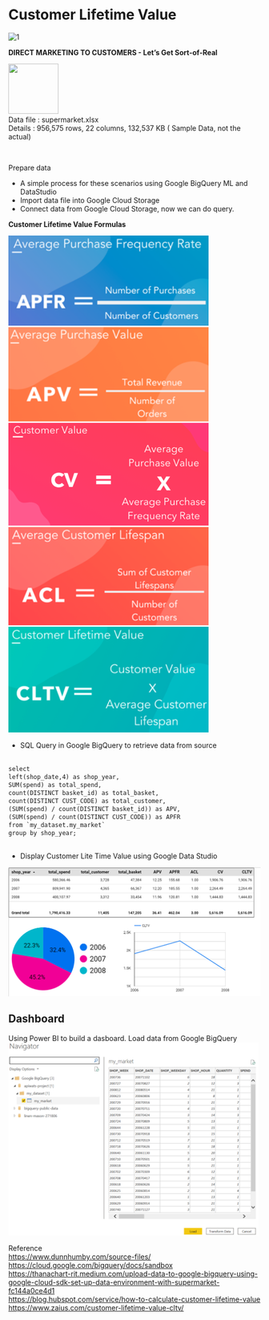 <h1>Customer Lifetime Value</h1>

<p align="left">
<img width="367" alt="1" src="https://user-images.githubusercontent.com/5312356/120929641-fb56ae00-c713-11eb-9d10-a13e69f00b15.PNG">

<b>DIRECT MARKETING TO CUSTOMERS - Let’s Get Sort-of-Real</b>

<img src="https://cdn.iconscout.com/icon/free/png-512/microsoft-excel-2-569282.png"
     width="100" height="100" ><br>
Data file : supermarket.xlsx <br>
Details   : 956,575 rows, 22 columns, 132,537 KB  ( Sample Data, not the actual)
</p>
<br/>

Prepare data
- A simple process for these scenarios using Google BigQuery ML and DataStudio
- Import data file into Google Cloud Storage 
- Connect data from Google Cloud Storage, now we can do query.

<b>Customer Lifetime Value Formulas</b>

<img width="400" src="https://github.com/PaoLastHope/BADS7105/blob/7ef74a0ac9c9252dbcfebd53d5728f82b1338270/HOMEWORK%2005/images/APFR.PNG">
<img width="400" src="https://github.com/PaoLastHope/BADS7105/blob/7ef74a0ac9c9252dbcfebd53d5728f82b1338270/HOMEWORK%2005/images/apv.PNG">
<img width="400" src="https://github.com/PaoLastHope/BADS7105/blob/7ef74a0ac9c9252dbcfebd53d5728f82b1338270/HOMEWORK%2005/images/CV.PNG">
<img width="400" src="https://github.com/PaoLastHope/BADS7105/blob/7ef74a0ac9c9252dbcfebd53d5728f82b1338270/HOMEWORK%2005/images/ACL.PNG">
<img width="400" src="https://github.com/PaoLastHope/BADS7105/blob/7ef74a0ac9c9252dbcfebd53d5728f82b1338270/HOMEWORK%2005/images/CLTV.PNG">

- SQL Query in Google BigQuery to retrieve data from source
<pre>
  <code>
select 
left(shop_date,4) as shop_year,
SUM(spend) as total_spend,
count(DISTINCT basket_id) as total_basket,
count(DISTINCT CUST_CODE) as total_customer,
(SUM(spend) / count(DISTINCT basket_id)) as APV,
(SUM(spend) / count(DISTINCT CUST_CODE)) as APFR
from `my_dataset.my_market`
group by shop_year;
  </code>
</pre>

- Display Customer Lite Time Value using Google Data Studio 

<img src="https://github.com/PaoLastHope/BADS7105/blob/7138c70a044db016bfd5aba649f9e50fa1da67ad/HOMEWORK%2005/images/gds.PNG">

<h2>Dashboard</h2>
Using Power BI to build a dasboard. Load data from Google BigQuery
<img width="500" src="https://github.com/PaoLastHope/BADS7105/blob/958ee592cc36702270b4cda2ea6f5c2f657ee746/HOMEWORK%2005/images/bicon.PNG">


Reference<br/>
https://www.dunnhumby.com/source-files/<br/>
https://cloud.google.com/bigquery/docs/sandbox<br/>
https://thanachart-rit.medium.com/upload-data-to-google-bigquery-using-google-cloud-sdk-set-up-data-environment-with-supermarket-fc144a0ce4d1<br/>
https://blog.hubspot.com/service/how-to-calculate-customer-lifetime-value<br/>
https://www.zaius.com/customer-lifetime-value-cltv/<br/>
